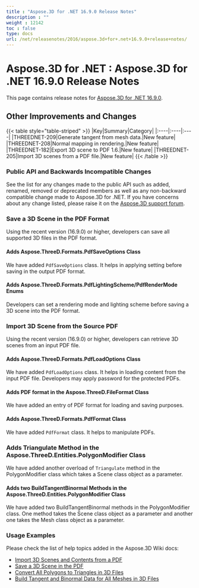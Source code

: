 ```yaml
---
title : "Aspose.3D for .NET 16.9.0 Release Notes" 
description : "" 
weight : 12142 
toc : false
type: docs
url: /net/releasenotes/2016/aspose.3d+for+.net+16.9.0+release+notes/
---
```


# Aspose.3D for .NET : Aspose.3D for .NET 16.9.0 Release Notes


This page contains release notes for [Aspose.3D for .NET 16.9.0](https://www.nuget.org/packages/Aspose.3D/16.9.0).

## Other Improvements and Changes

{{< table style="table-striped" >}}
|Key|Summary|Category|
|:----|:----|:----|
|THREEDNET-209|Generate tangent from mesh data.|New feature|
|THREEDNET-208|Normal mapping in rendering.|New feature|
|THREEDNET-182|Export 3D scene to PDF 1.6.|New feature|
|THREEDNET-205|Import 3D scenes from a PDF file.|New feature|
{{< /table >}}

### Public API and Backwards Incompatible Changes

See the list for any changes made to the public API such as added, renamed, removed or deprecated members as well as any non-backward compatible change made to Aspose.3D for .NET. If you have concerns about any change listed, please raise it on the [Aspose.3D support forum](http://www.aspose.com/community/forums/aspose.3d-product-family/535/showforum.aspx).

### Save a 3D Scene in the PDF Format

Using the recent version (16.9.0) or higher, developers can save all supported 3D files in the PDF format.

#### Adds Aspose.ThreeD.Formats.PdfSaveOptions Class

We have added `PdfSaveOptions` class. It helps in applying setting before saving in the output PDF format.

#### Adds Aspose.ThreeD.Formats.PdfLightingScheme/PdfRenderMode Enums

Developers can set a rendering mode and lighting scheme before saving a 3D scene into the PDF format.

### Import 3D Scene from the Source PDF

Using the recent version (16.9.0) or higher, developers can retrieve 3D scenes from an input PDF file.

#### Adds Aspose.ThreeD.Formats.PdfLoadOptions Class

We have added `PdfLoadOptions` class. It helps in loading content from the input PDF file. Developers may apply password for the protected PDFs.

#### Adds PDF format in the Aspose.ThreeD.FileFormat Class

We have added an entry of PDF format for loading and saving purposes.

#### Adds Aspose.ThreeD.Formats.PdfFormat Class

We have added `PdfFormat` class. It helps to manipulate PDFs.

### Adds Triangulate Method in the Aspose.ThreeD.Entities.PolygonModifier Class

We have added another overload of `Triangulate` method in the PolygonModifier class which takes a Scene class object as a parameter.

#### Adds two BuildTangentBinormal Methods in the Aspose.ThreeD.Entities.PolygonModifier Class

We have added two BuildTangentBinormal methods in the PolygonModifier class. One method takes the Scene class object as a parameter and another one takes the Mesh class object as a parameter.

### Usage Examples

Please check the list of help topics added in the Aspose.3D Wiki docs:

*   [Import 3D Scenes and Contents from a PDF](http://www.aspose.com/docs/display/3dnet/Import+3D+Scenes+and+Contents+from+a+PDF)
*   [Save a 3D Scene in the PDF](http://www.aspose.com/docs/display/3dnet/Save+a+3D+Scene+in+the+PDF)
*   [Convert All Polygons to Triangles in 3D Files](http://www.aspose.com/docs/display/3dnet/Convert+All+Polygons+to+Triangles+in+3D+Files)
*   [Build Tangent and Binormal Data for All Meshes in 3D Files](http://www.aspose.com/docs/display/3dnet/Build+Tangent+and+Binormal+Data+for+All+Meshes+in+3D+Files)

